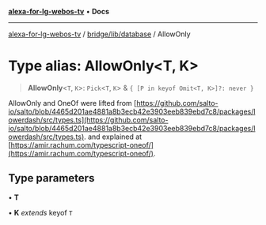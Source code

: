 [**alexa-for-lg-webos-tv**](../../../../README.md) • **Docs**

***

[alexa-for-lg-webos-tv](../../../../modules.md) / [bridge/lib/database](../README.md) / AllowOnly

# Type alias: AllowOnly\<T, K\>

> **AllowOnly**\<`T`, `K`\>: `Pick`\<`T`, `K`\> & `{ [P in keyof Omit<T, K>]?: never }`

AllowOnly and OneOf were lifted from [https://github.com/salto-io/salto/blob/4465d201ae4881a8b3ecb42e3903eeb839ebd7c8/packages/lowerdash/src/types.ts](https://github.com/salto-io/salto/blob/4465d201ae4881a8b3ecb42e3903eeb839ebd7c8/packages/lowerdash/src/types.ts).
and explained at [https://amir.rachum.com/typescript-oneof/](https://amir.rachum.com/typescript-oneof/).

## Type parameters

• **T**

• **K** *extends* keyof `T`

